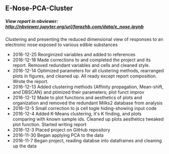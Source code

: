 
## E-Nose-PCA-Cluster

##### View report in nbviewer: http://nbviewer.jupyter.org/url/farazhb.com/data/e_nose.ipynb


Clustering and presenting the reduced dimensional view of responses to an electronic nose exposed to various edible substances

- 2016-12-25  Reorginized variables and added to references
- 2016-12-18  Made corrections to and completed the project and its report. Removed redundant variables and cells and cleaned style.
- 2016-12-14  Optimized parameters for all clustering methods, rearranged plots in figures, and cleaned up. All ready except report composition. Wrote the report.
- 2016-12-13  Added clustering methods {Affinity propagation, Mean-shift, and DBSCAN} and ptimized their parameters; plot funct improv
- 2016-12-12  Made to plot functions and aesthetics of plots and organization and removed the redundant Milks2 database from analysis
- 2016-12-5   Small correction to js cell togle hiding-showing input code
- 2016-12-4   Added K-Means clustering, it's K finding, and plots comparing with known sample ids. Cleaned up plots aesthetics tweaked plot function. Started writing report
- 2016-12-3   Placed project on GitHub repository
- 2016-11-30  Began applying PCA to the data
- 2016-11-7   Began project, reading databse into dataframes and cleaning up the data
